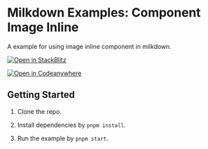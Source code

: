 # Milkdown Examples: Component Image Inline

A example for using image inline component in milkdown.

[![Open in StackBlitz](https://developer.stackblitz.com/img/open_in_stackblitz.svg)](https://stackblitz.com/github/Milkdown/examples/tree/main/component-image-inline)


[![Open in Codeanywhere](https://codeanywhere.com/img/open-in-codeanywhere-btn.svg)](https://app.codeanywhere.com/#https://github.com/Milkdown/examples/tree/main/component-image-inline)
## Getting Started

1. Clone the repo.

2. Install dependencies by `pnpm install`.

3. Run the example by `pnpm start`.
